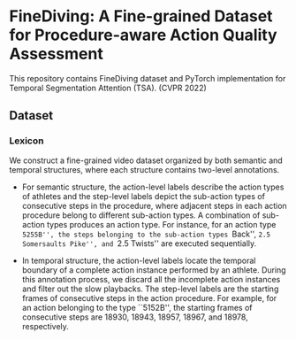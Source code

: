 # FineDiving: A Fine-grained Dataset for Procedure-aware Action Quality Assessment

This repository contains FineDiving dataset and PyTorch implementation for Temporal Segmentation Attention (TSA). (CVPR 2022)

## Dataset

### Lexicon
We construct a fine-grained video dataset organized by both semantic and temporal structures, where each structure contains two-level annotations.
- For semantic structure, the action-level labels describe the action types of athletes and the step-level labels depict the sub-action types of consecutive steps in the procedure, where adjacent steps in each action procedure belong to different sub-action types. A combination of sub-action types produces an action type. For instance, for an action type ``5255B'', the steps belonging to the sub-action types ``Back'', ``2.5 Somersaults Pike'', and ``2.5 Twists'' are executed sequentially.

- In temporal structure, the action-level labels locate the temporal boundary of a complete action instance performed by an athlete. During this annotation process, we discard all the incomplete action instances and filter out the slow playbacks. The step-level labels are the starting frames of consecutive steps in the action procedure. For example, for an action belonging to the type ``5152B'', the starting frames of consecutive steps are 18930, 18943, 18957, 18967, and 18978, respectively. 

